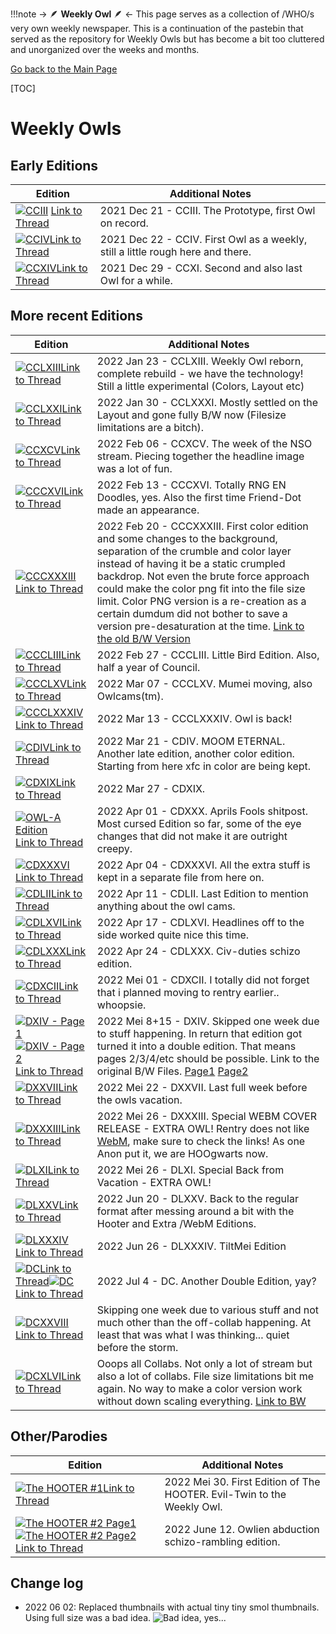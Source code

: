 !!!note -> 🪶  **Weekly Owl**  🪶 <-
    This page serves as a collection of /WHO/s very own weekly newspaper. This is a continuation of the pastebin that served as the repository for Weekly Owls but has become a bit too cluttered and unorganized over the weeks and months.

[Go back to the Main Page](https://rentry.org/ei9vd)

[TOC]


# Weekly Owls
## Early Editions
Edition|Additional Notes
------|------
[![CCIII](https://files.catbox.moe/dejuy9.jpg)](https://files.catbox.moe/62ff0u.png) [Link to Thread](https://boards.4channel.org/vt/thread/15071400#p15072817)| 2021 Dec 21	-	CCIII. The Prototype, first Owl on record.
[![CCIV](https://files.catbox.moe/upbjls.jpg)](https://files.catbox.moe/f9s71p.png)[Link to Thread](https://boards.4channel.org/vt/thread/15077461#p15110932)| 2021 Dec 22	-	CCIV. First Owl as a weekly, still a little rough here and there.
[![CCXIV](https://files.catbox.moe/94ktbl.jpg)](https://files.catbox.moe/ut66rs.png)[Link to Thread](https://boards.4channel.org/vt/thread/15449514#p15469696)| 2021 Dec 29	-	CCXI. Second and also last Owl for a while.

## More recent Editions
Edition|Additional Notes
------|------
[![CCLXIII](https://files.catbox.moe/rq4b4c.jpg)](https://files.catbox.moe/xkpmag.png)[Link to Thread](https://boards.4channel.org/vt/thread/16922980#16931490)| 2022 Jan 23	-	CCLXIII. Weekly Owl reborn, complete rebuild - we have the technology! Still a little experimental (Colors, Layout etc)
[![CCLXXI](https://files.catbox.moe/chpbkn.jpg)](https://files.catbox.moe/4pwo0v.png)[Link to Thread](https://boards.4channel.org/vt/thread/17414083#No.17424327)| 2022 Jan 30	-	CCLXXXI. Mostly settled on the Layout and gone fully B/W now (Filesize limitations are a bitch).
[![CCXCV](https://files.catbox.moe/j0k8su.jpg)](https://files.catbox.moe/fggu7z.png)[Link to Thread](https://boards.4channel.org/vt/thread/17800271#17809196)| 2022 Feb 06	-	CCXCV. The week of the NSO stream. Piecing together the headline image was a lot of fun.
[![CCCXVI](https://files.catbox.moe/vqiqka.jpg)](https://files.catbox.moe/d82aw3.png)[Link to Thread](https://boards.4channel.org/vt/thread/18326983#p18339045)| 2022 Feb 13	-	CCCXVI. Totally RNG EN Doodles, yes. Also the first time Friend-Dot made an appearance.
[![CCCXXXIII](https://files.catbox.moe/h8w89f.jpg)](https://files.catbox.moe/2s2g3v.png)[Link to Thread](https://boards.4channel.org/vt/thread/18765723#p18772868)| 2022 Feb 20	-	CCCXXXIII. First color edition and some changes to the background, separation of the crumble and color layer instead of having it be a static crumpled backdrop. Not even the brute force approach could make the color png fit into the file size limit. Color PNG version is a re-creation as a certain dumdum did not bother to save a version pre-desaturation at the time. [Link to the old B/W Version](https://files.catbox.moe/g0k3c5.png)
[![CCCLIII](https://files.catbox.moe/0ehes9.jpg)](https://files.catbox.moe/1bf6di.png)[Link to Thread](https://boards.4channel.org/vt/thread/19329838#p19339478)| 2022 Feb 27	-	CCCLIII. Little Bird Edition. Also, half a year of Council. 
[![CCCLXV](https://files.catbox.moe/3npneo.jpg)](https://files.catbox.moe/uhyy8k.png)[Link to Thread](https://boards.4channel.org/vt/thread/19726252#19730293)| 2022 Mar 07	-	CCCLXV. Mumei moving, also Owlcams(tm).
[![CCCLXXXIV](https://files.catbox.moe/pp55td.jpg)](https://files.catbox.moe/27thoz.png)[Link to Thread](https://boards.4channel.org/vt/thread/20195218#p20195678)| 2022 Mar 13	-	CCCLXXXIV. Owl is back!
[![CDIV](https://files.catbox.moe/8a64i5.jpg)](https://files.catbox.moe/nnydp7.png)[Link to Thread](https://warosu.org/vt/thread/20777546#p20777617)| 2022 Mar 21	-	CDIV. MOOM ETERNAL. Another late edition, another color edition. Starting from here xfc in color are being kept.
[![CDXIX](https://files.catbox.moe/abz3g5.jpg)](https://files.catbox.moe/gpwy7q.png)[Link to Thread](https://boards.4channel.org/vt/thread/21228171#p21234067)| 2022 Mar 27	-	CDXIX. 
[![OWL-A Edition](https://files.catbox.moe/p7ofgy.jpg)](https://files.catbox.moe/bvkml0.png)[Link to Thread](https://boards.4channel.org/vt/thread/21576742#p21576984)| 2022 Apr 01	-	CDXXX. Aprils Fools shitpost. Most cursed Edition so far, some of the eye changes that did not make it are outright creepy.
[![CDXXXVI](https://files.catbox.moe/cxzzf7.jpg)](https://files.catbox.moe/2mctgj.png)[Link to Thread](https://boards.4channel.org/vt/thread/21753671#p21756889)|2022 Apr 04	-	CDXXXVI. All the extra stuff is kept in a separate file from here on.
[![CDLII](https://files.catbox.moe/bu7tgd.jpg)](https://files.catbox.moe/mvocau.png)[Link to Thread](https://boards.4channel.org/vt/thread/22274933#p22275247)| 2022 Apr 11	-	CDLII. Last Edition to mention anything about the owl cams.
[![CDLXVI](https://files.catbox.moe/3slz44.jpg)](https://files.catbox.moe/knfzki.png)[Link to Thread](https://boards.4channel.org/vt/thread/22656865#p22657053)| 2022 Apr 17	-	CDLXVI. Headlines off to the side worked quite nice this time.
[![CDLXXX](https://files.catbox.moe/uy4uur.jpg)](https://files.catbox.moe/247sra.png)[Link to Thread](https://boards.4channel.org/vt/thread/23098081#p23102761)| 2022 Apr 24	-	CDLXXX. Civ-duties schizo edition.
[![CDXCII](https://files.catbox.moe/r016dd.jpg)](https://files.catbox.moe/akh83u.png)[Link to Thread](https://boards.4channel.org/vt/thread/23520984#p23533199)| 2022 Mei 01	-	CDXCII. I totally did not forget that i planned moving to rentry earlier.. whoopsie.
[![DXIV - Page 1](https://files.catbox.moe/bsgui4.jpg)](https://files.catbox.moe/0ng60w.png)[![DXIV - Page 2](https://files.catbox.moe/oki4be.jpg)](https://files.catbox.moe/td2enl.png)[Link to Thread](https://boards.4channel.org/vt/thread/24347637#p24347763)|2022 Mei 8+15	-	DXIV. Skipped one week due to stuff happening. In return that edition got turned it into a double edition. That means pages 2/3/4/etc should be possible. Link to the original B/W Files. [Page1](https://files.catbox.moe/kjdhjj.png) [Page2](https://files.catbox.moe/bwqjdp.png)
[![DXXVII](https://files.catbox.moe/t3co1r.jpg)](https://files.catbox.moe/s5peia.png)[Link to Thread](https://boards.4channel.org/vt/thread/24772899#p4775788)| 2022 Mei 22	-	 DXXVII. Last full week before the owls vacation. 
[![DXXXIII](https://files.catbox.moe/tfyyc1.jpg)](https://files.catbox.moe/ibersc.webm)[Link to Thread](https://boards.4channel.org/vt/thread/24989039#p24989788)| 2022 Mei 26	-	DXXXIII. Special WEBM COVER RELEASE - EXTRA OWL! Rentry does not like [WebM](https://files.catbox.moe/ibersc.webm), make sure to check the links! As one Anon put it, we are HOOgwarts now.
[![DLXI](https://files.catbox.moe/7gxr26.jpg)](https://files.catbox.moe/unwpgq.png)[Link to Thread](https://boards.4channel.org/vt/thread/25989032#p25994993)| 2022 Mei 26	-	DLXI. Special Back from Vacation - EXTRA OWL! 
[![DLXXV](https://files.catbox.moe/1i9dum.jpg)](https://files.catbox.moe/druo6v.png)[Link to Thread](https://boards.4channel.org/vt/thread/26506144#p26507162)| 2022 Jun 20	-	DLXXV. Back to the regular format after messing around a bit with the Hooter and Extra /WebM Editions.
[![DLXXXIV](https://files.catbox.moe/1f5y5f.jpg)](https://files.catbox.moe/hnhqdu.png)[Link to Thread](https://boards.4channel.org/vt/thread/26867465#p26899336)| 2022 Jun 26 - DLXXXIV. TiltMei Edition
[![DC](https://files.catbox.moe/z1czf8.jpg)](https://files.catbox.moe/mj23yd.png)[Link to Thread](https://boards.4channel.org/vt/thread/27515488#p27515572)[![DC](https://files.catbox.moe/z9vbue.jpg)](https://files.catbox.moe/e5zick.png)[Link to Thread](https://boards.4channel.org/vt/thread/27515488#p27515624)| 2022 Jul 4 - DC. Another Double Edition, yay?
[![DCXXVIII](https://files.catbox.moe/hj4v36.jpg)](https://files.catbox.moe/vhjjsn.png)[Link to Thread](https://boards.4channel.org/vt/thread/28442320#p28443594)| Skipping one week due to various stuff and not much other than the off-collab happening. At least that was what I was thinking... quiet before the storm.
[![DCXLVI](https://files.catbox.moe/yzu64h.jpg)](https://files.catbox.moe/sd0ond.png)[Link to Thread]()| Ooops all Collabs. Not only a lot of stream but also a lot of collabs. File size limitations bit me again. No way to make a color version work without down scaling everything. [Link to BW](https://files.catbox.moe/hotlwm.png)


## Other/Parodies
Edition|Additional Notes
------|------
[![The HOOTER	#1](https://files.catbox.moe/wjo68e.jpg)](https://files.catbox.moe/2oylna.png)[Link to Thread](https://boards.4channel.org/vt/thread/25141371#p25168476)| 2022 Mei 30.	First Edition of The HOOTER. Evil-Twin to the Weekly Owl.
[![The HOOTER	#2 Page1](https://files.catbox.moe/gqw68t.jpg)](https://files.catbox.moe/rdg178.png)[![The HOOTER	#2 Page2](https://files.catbox.moe/armdsk.jpg)](https://files.catbox.moe/azxkq8.png)[Link to Thread](https://boards.4channel.org/vt/thread/25989032#p25989171)| 2022 June 12.	Owlien abduction schizo-rambling edition.

## Change log
* 2022 06 02: Replaced thumbnails with actual tiny tiny smol thumbnails. Using full size was a bad idea. ![Bad idea, yes...](https://files.catbox.moe/tih16y.png)
